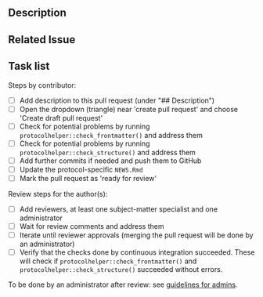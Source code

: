 <!--- indicate the protocol code in the Title above -->

## Description

<!--- Describe your protocol proposal or your proposed changes-->

<!--- You can mention collaborators with "@githubname"-->

## Related Issue

<!--- if this closes an issue make sure include e.g., "closes #4" or similar - or if just relates to an issue make sure to mention it like "#4" -->

## Task list

<!--see https://docs.github.com/en/github/managing-your-work-on-github/about-task-lists for an explanation on how to use task lists-->

Steps by contributor:

-   [ ] Add description to this pull request (under "## Description")
-   [ ] Open the dropdown (triangle) near 'create pull request' and choose 'Create draft pull request'
-   [ ] Check for potential problems by running `protocolhelper::check_frontmatter()` and address them
-   [ ] Check for potential problems by running `protocolhelper::check_structure()` and address them
-   [ ] Add further commits if needed and push them to GitHub
-   [ ] Update the protocol-specific `NEWS.Rmd`
-   [ ] Mark the pull request as 'ready for review'

Review steps for the author(s):

-   [ ] Add reviewers, at least one subject-matter specialist and one administrator
-   [ ] Wait for review comments and address them
-   [ ] Iterate until reviewer approvals (merging the pull request will be done by an administrator)
-   [ ] Verify that the checks done by continuous integration succeeded. These will check if `protocolhelper::check_frontmatter()` and `protocolhelper::check_structure()` succeeded without errors.

To be done by an administrator after review: see [guidelines for admins](https://github.com/inbo/protocolsource/blob/main/RELEASES.md).
